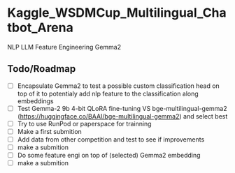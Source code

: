 # Kaggle_WSDMCup_Multilingual_Chatbot_Arena
NLP LLM Feature Engineering Gemma2

## Todo/Roadmap
- [ ] Encapsulate Gemma2 to test a possible custom classification head on top of it to potentialy add nlp feature to the classification along embeddings
- [ ] Test Gemma-2 9b 4-bit QLoRA fine-tuning VS bge-multilingual-gemma2 (https://huggingface.co/BAAI/bge-multilingual-gemma2) and select best
- [ ] Try to use RunPod or paperspace for trainning 
- [ ] Make a first submition
- [ ] Add data from other competition and test to see if improvements
- [ ] make a submition
- [ ] Do some feature engi on top of (selected) Gemma2 embedding
- [ ] make a submition
